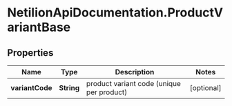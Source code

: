 # NetilionApiDocumentation.ProductVariantBase

## Properties
Name | Type | Description | Notes
------------ | ------------- | ------------- | -------------
**variantCode** | **String** | product variant code (unique per product) | [optional] 
